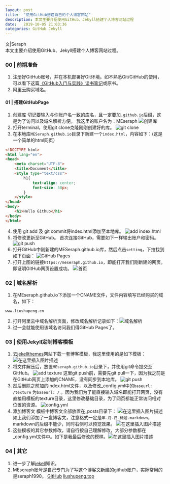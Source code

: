 ```yaml
---
layout: post
title:  "使用GitHub搭建自己的个人博客网站"
description: 本文主要介绍使用GitHub、Jekyll搭建个人博客网站过程
date:   2019-10-05 21:03:36
categories: GitHub Jekyll
---
```

文|Seraph   
本文主要介绍使用GitHub、Jekyll搭建个人博客网站过程。

### 00 | 前期准备
1. 注册好GitHub账号，并在本机部署好Git环境。如不熟悉Git/GitHub的使用，可以看下这篇[《GitHub入门与实践》读书笔记](https://blog.csdn.net/pengshuyes/article/details/101849054)或原书。
2. 阿里云购买域名。

#### 01 | 搭建GitHubPage
1. 创建库
切记要输入与你账户名一致的库名，且一定要加`.github.io`后缀，这是为了访问以及域名解析方便。
我这里的账户名为：MEseraph
![创建库](https://img-blog.csdnimg.cn/20191004203135561.png?x-oss-process=image/watermark,type_ZmFuZ3poZW5naGVpdGk,shadow_10,text_aHR0cHM6Ly9ibG9nLmNzZG4ubmV0L3BlbmdzaHV5ZXM=,size_16,color_FFFFFF,t_70)
2. 打开terminal，使用git clone克隆刚刚创建好的库。
![git clone](https://img-blog.csdnimg.cn/20191004205015246.png)
3. 在本地库`MESeraph.github.io`目录下新建一个`index.html`，内容如下：(这是一个简单的html网页）
```html
<!DOCTYPE html>
<html lang="en">
<head>
    <meta charset="UTF-8">
    <title>Document</title>
    <style type="text/css">
        h1{
            text-align: center;
            font-size: 50px;
        }
    </style>
</head>
<body>
    <h1>Hello Github</h1>   
</body>
</html>
```

4. 使用 git add 及 git commit将index.html添加至本地库。
![add index.html](https://img-blog.csdnimg.cn/20191004205248180.png?x-oss-process=image/watermark,type_ZmFuZ3poZW5naGVpdGk,shadow_10,text_aHR0cHM6Ly9ibG9nLmNzZG4ubmV0L3BlbmdzaHV5ZXM=,size_16,color_FFFFFF,t_70)
5. 将修改更新至GitHub。
首次连接GitHub，需要如下一样输出账户和密码。
![git push](https://img-blog.csdnimg.cn/2019100420550771.png?x-oss-process=image/watermark,type_ZmFuZ3poZW5naGVpdGk,shadow_10,text_aHR0cHM6Ly9ibG9nLmNzZG4ubmV0L3BlbmdzaHV5ZXM=,size_16,color_FFFFFF,t_70)
6. 打开GitHub中刚新建的MESeraph.github.io库，然后点击`setting`，下拉找到如下页面： 
![GitHub Pages](https://img-blog.csdnimg.cn/20191004205933891.png?x-oss-process=image/watermark,type_ZmFuZ3poZW5naGVpdGk,shadow_10,text_aHR0cHM6Ly9ibG9nLmNzZG4ubmV0L3BlbmdzaHV5ZXM=,size_16,color_FFFFFF,t_70)
7. 打开上图的链接`https://meseraph.github.io`，即能打开我们刚新建的网页。即证明GitHub网页设置成功。
![首页](https://img-blog.csdnimg.cn/20191004210254296.png?x-oss-process=image/watermark,type_ZmFuZ3poZW5naGVpdGk,shadow_10,text_aHR0cHM6Ly9ibG9nLmNzZG4ubmV0L3BlbmdzaHV5ZXM=,size_16,color_FFFFFF,t_70)

### 02 | 域名解析
1. 在MEseraph.github.io下添加一个CNAME文件，文件内容填写已经购买的域名，如下：
```
www.liushupeng.cn
```
2. 打开阿里云中域名解析页面，修改域名解析记录如下：![域名解析](https://img-blog.csdnimg.cn/20191004212647785.png?x-oss-process=image/watermark,type_ZmFuZ3poZW5naGVpdGk,shadow_10,text_aHR0cHM6Ly9ibG9nLmNzZG4ubmV0L3BlbmdzaHV5ZXM=,size_16,color_FFFFFF,t_70)
3.  过一会就能使用该域名访问我们得GitHub Pages了。

### 03 | 使用Jekyll定制博客模板
1. 去[jekellthemes](http://jekyllthemes.org/)网站下载一套博客模板，我这里使用的是如下模板：
![在这里插入图片描述](https://img-blog.csdnimg.cn/2019100509505251.png?x-oss-process=image/watermark,type_ZmFuZ3poZW5naGVpdGk,shadow_10,text_aHR0cHM6Ly9ibG9nLmNzZG4ubmV0L3BlbmdzaHV5ZXM=,size_16,color_FFFFFF,t_70)
2. 将文件解压后，放置`MEseraph.github.io`目录下，并使用git命令提交至GitHub。
![add texture](https://img-blog.csdnimg.cn/2019100510010722.png)
这里git push前，需要先git pull一下，因为我之前是在GitHub网页上添加的CNAME，没有同步到本地库。
![git push](https://img-blog.csdnimg.cn/2019100510044174.png?x-oss-process=image/watermark,type_ZmFuZ3poZW5naGVpdGk,shadow_10,text_aHR0cHM6Ly9ibG9nLmNzZG4ubmV0L3BlbmdzaHV5ZXM=,size_16,color_FFFFFF,t_70)
3.  然后删除之前加的index.html文件，以及修改_config.yml中的`baseurl: /texture` 为`baseurl: /`  。因为我们为了能直接输入域名即能打开网页，没有直接用模板的texture目录，这里修改基础目录，为了网页都能正常访问相对位置的资源。
![config.yml](https://img-blog.csdnimg.cn/20191005102056893.png?x-oss-process=image/watermark,type_ZmFuZ3poZW5naGVpdGk,shadow_10,text_aHR0cHM6Ly9ibG9nLmNzZG4ubmV0L3BlbmdzaHV5ZXM=,size_16,color_FFFFFF,t_70)
4. 添加博客文
模板中博客文全部放置在_posts目录下：
![在这里插入图片描述](https://img-blog.csdnimg.cn/20191005102803804.png?x-oss-process=image/watermark,type_ZmFuZ3poZW5naGVpdGk,shadow_10,text_aHR0cHM6Ly9ibG9nLmNzZG4ubmV0L3BlbmdzaHV5ZXM=,size_16,color_FFFFFF,t_70)
如上我们添加了一盘博客文，注意格式一定是`年-月-日-标题.markdown`，markdown的后缀不能少，同时右侧可以预览效果。
![在这里插入图片描述](https://img-blog.csdnimg.cn/20191005103113192.png?x-oss-process=image/watermark,type_ZmFuZ3poZW5naGVpdGk,shadow_10,text_aHR0cHM6Ly9ibG9nLmNzZG4ubmV0L3BlbmdzaHV5ZXM=,size_16,color_FFFFFF,t_70)
5. 这些模板的其它参数修改，请自行按自己理解修改，大部分参数都在_config.yml文件中。如下是我最后修改的模样。![在这里插入图片描述](https://img-blog.csdnimg.cn/20191005103447745.png?x-oss-process=image/watermark,type_ZmFuZ3poZW5naGVpdGk,shadow_10,text_aHR0cHM6Ly9ibG9nLmNzZG4ubmV0L3BlbmdzaHV5ZXM=,size_16,color_FFFFFF,t_70)
### 04 | 其它
1. 进一步了解[jekell](https://www.jekyll.com.cn/)知识。
2. MEseraph账号是自己专门为了写这个博客文新建的github账户，实际常用的是seraph1990。
[GitHub](https://github.com/Seraph1990)
[liushupeng.top](https://liushupeng.top)
